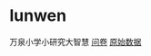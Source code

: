 # lunwen
万泉小学小研究大智慧
[问卷](https://github.com/zhangxiyue44/lunwen/blob/main/%E5%AD%A6%E4%B9%A0%E6%80%81%E5%BA%A6%E5%92%8C%E5%AD%A6%E4%B9%A0%E6%96%B9%E6%B3%95%E3%80%81%E4%B9%A0%E6%83%AF%E5%AF%B9%E5%B0%8F%E5%AD%A6%E7%94%9F%E5%AD%A6%E4%B9%A0%E6%83%85%E5%86%B5%E7%9A%84%E5%BD%B1%E5%93%8D%E6%8E%A2%E7%A9%B6-%E9%97%AE%E5%8D%B7.pdf)
[原始数据](https://github.com/zhangxiyue44/lunwen/blob/main/%E5%AD%A6%E4%B9%A0%E6%80%81%E5%BA%A6%E5%92%8C%E5%AD%A6%E4%B9%A0%E6%96%B9%E6%B3%95%E3%80%81%E4%B9%A0%E6%83%AF%E5%AF%B9%E5%B0%8F%E5%AD%A6%E7%94%9F%E5%AD%A6%E4%B9%A0%E6%83%85%E5%86%B5%E7%9A%84%E5%BD%B1%E5%93%8D%E6%8E%A2%E7%A9%B6-%E9%97%AE%E5%8D%B7(1-66).xlsx)
